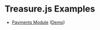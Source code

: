 # Treasure.js Examples

- [Payments Module](./payments-module) ([Demo](https://tdk-payments-example.vercel.app))
